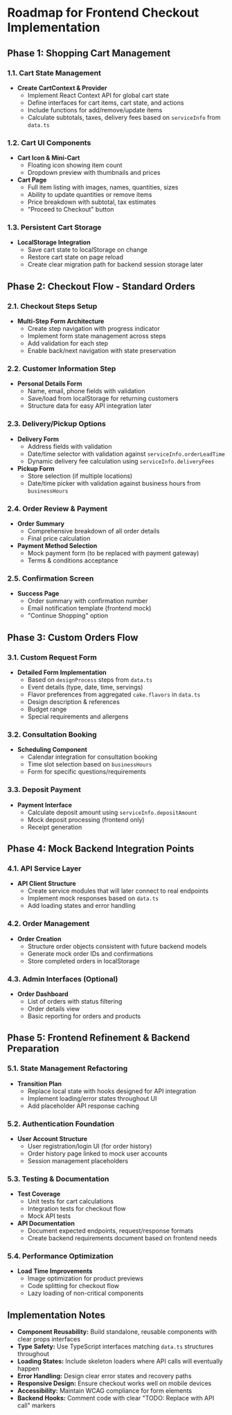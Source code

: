 # Roadmap for Frontend Checkout Implementation

## Phase 1: Shopping Cart Management

### 1.1. Cart State Management
- **Create CartContext & Provider**
  - Implement React Context API for global cart state
  - Define interfaces for cart items, cart state, and actions
  - Include functions for add/remove/update items
  - Calculate subtotals, taxes, delivery fees based on `serviceInfo` from `data.ts`

### 1.2. Cart UI Components
- **Cart Icon & Mini-Cart**
  - Floating icon showing item count
  - Dropdown preview with thumbnails and prices
- **Cart Page**
  - Full item listing with images, names, quantities, sizes
  - Ability to update quantities or remove items
  - Price breakdown with subtotal, tax estimates
  - "Proceed to Checkout" button

### 1.3. Persistent Cart Storage
- **LocalStorage Integration**
  - Save cart state to localStorage on change
  - Restore cart state on page reload
  - Create clear migration path for backend session storage later

## Phase 2: Checkout Flow - Standard Orders

### 2.1. Checkout Steps Setup
- **Multi-Step Form Architecture**
  - Create step navigation with progress indicator
  - Implement form state management across steps
  - Add validation for each step
  - Enable back/next navigation with state preservation

### 2.2. Customer Information Step
- **Personal Details Form**
  - Name, email, phone fields with validation
  - Save/load from localStorage for returning customers
  - Structure data for easy API integration later

### 2.3. Delivery/Pickup Options
- **Delivery Form**
  - Address fields with validation
  - Date/time selector with validation against `serviceInfo.orderLeadTime`
  - Dynamic delivery fee calculation using `serviceInfo.deliveryFees`
- **Pickup Form**
  - Store selection (if multiple locations)
  - Date/time picker with validation against business hours from `businessHours`

### 2.4. Order Review & Payment
- **Order Summary**
  - Comprehensive breakdown of all order details 
  - Final price calculation
- **Payment Method Selection**
  - Mock payment form (to be replaced with payment gateway)
  - Terms & conditions acceptance

### 2.5. Confirmation Screen
- **Success Page**
  - Order summary with confirmation number
  - Email notification template (frontend mock)
  - "Continue Shopping" option

## Phase 3: Custom Orders Flow

### 3.1. Custom Request Form
- **Detailed Form Implementation**
  - Based on `designProcess` steps from `data.ts`
  - Event details (type, date, time, servings)
  - Flavor preferences from aggregated `cake.flavors` in `data.ts`
  - Design description & references
  - Budget range
  - Special requirements and allergens

### 3.2. Consultation Booking
- **Scheduling Component**
  - Calendar integration for consultation booking
  - Time slot selection based on `businessHours`
  - Form for specific questions/requirements

### 3.3. Deposit Payment
- **Payment Interface**
  - Calculate deposit amount using `serviceInfo.depositAmount`
  - Mock deposit processing (frontend only)
  - Receipt generation

## Phase 4: Mock Backend Integration Points

### 4.1. API Service Layer
- **API Client Structure**
  - Create service modules that will later connect to real endpoints
  - Implement mock responses based on `data.ts`
  - Add loading states and error handling

### 4.2. Order Management
- **Order Creation**
  - Structure order objects consistent with future backend models
  - Generate mock order IDs and confirmations
  - Store completed orders in localStorage

### 4.3. Admin Interfaces (Optional)
- **Order Dashboard**
  - List of orders with status filtering
  - Order details view
  - Basic reporting for orders and products

## Phase 5: Frontend Refinement & Backend Preparation

### 5.1. State Management Refactoring
- **Transition Plan**
  - Replace local state with hooks designed for API integration
  - Implement loading/error states throughout UI
  - Add placeholder API response caching

### 5.2. Authentication Foundation
- **User Account Structure**
  - User registration/login UI (for order history)
  - Order history page linked to mock user accounts
  - Session management placeholders

### 5.3. Testing & Documentation
- **Test Coverage**
  - Unit tests for cart calculations 
  - Integration tests for checkout flow
  - Mock API tests
- **API Documentation**
  - Document expected endpoints, request/response formats
  - Create backend requirements document based on frontend needs

### 5.4. Performance Optimization
- **Load Time Improvements**
  - Image optimization for product previews
  - Code splitting for checkout flow
  - Lazy loading of non-critical components

## Implementation Notes

- **Component Reusability:** Build standalone, reusable components with clear props interfaces
- **Type Safety:** Use TypeScript interfaces matching `data.ts` structures throughout
- **Loading States:** Include skeleton loaders where API calls will eventually happen
- **Error Handling:** Design clear error states and recovery paths
- **Responsive Design:** Ensure checkout works well on mobile devices
- **Accessibility:** Maintain WCAG compliance for form elements
- **Backend Hooks:** Comment code with clear "TODO: Replace with API call" markers 